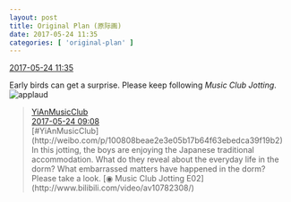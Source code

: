 ```yaml
---
layout: post
title: Original Plan (原际画)
date: 2017-05-24 11:35
categories: [ 'original-plan' ]
---
```


<div class="weibo-info">
  <a href="http://weibo.com/5626539553/F4zov7JeR">2017-05-24 11:35</a>
</div>

Early birds can get a surprise. Please keep following *Music Club Jotting*. ![applaud](http://img.t.sinajs.cn/t4/appstyle/expression/ext/normal/36/gza_org.gif)

<!-- more -->

> <div class="weibo-post-name">
>   <a href="http://weibo.com/u/6094546964">YiAnMusicClub</a>
> </div>
> <div class="weibo-info">
>   <a href="http://weibo.com/6094546964/F4yqRxczD">2017-05-24 09:08</a>
> </div>
> [#YiAnMusicClub](http://weibo.com/p/100808beae2e3e05b17b64f63ebedca39f19b2) In this jotting, the boys are enjoying the Japanese traditional accommodation. What do they reveal about the everyday life in the dorm? What embarrassed matters have happened in the dorm? Please take a look. [◉ Music Club Jotting E02](http://www.bilibili.com/video/av10782308/)  
